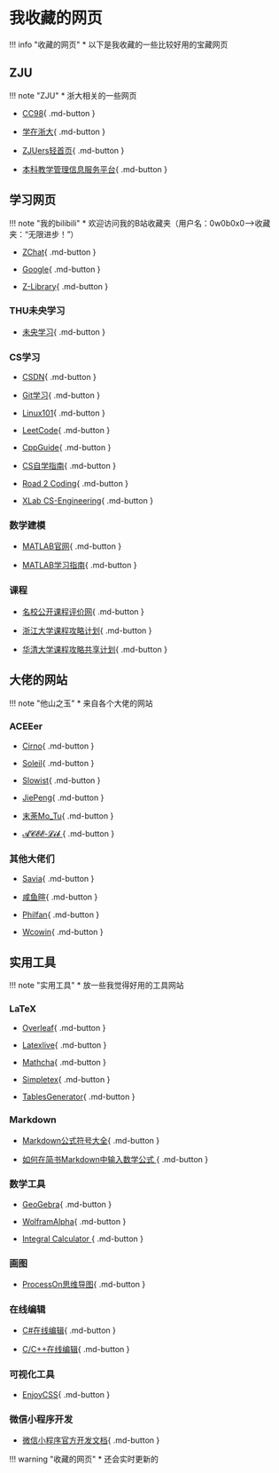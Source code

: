 # 我收藏的网页

!!! info "收藏的网页"
	* 以下是我收藏的一些比较好用的宝藏网页

## ZJU
!!! note "ZJU"
	* 浙大相关的一些网页

* [CC98](https://www.cc98.org/){ .md-button }

* [学在浙大](https://course.zju.edu.cn/zh-cn/){ .md-button }

* [ZJUers轻首页](https://zjuers.com/){ .md-button }

* [本科教学管理信息服务平台](http://zdbk.zju.edu.cn/jwglxt/xtgl/login_slogin.html;jsessionid=BBC2BFA68530E3C670C7D8BA93F5B2F7){ .md-button }


## 学习网页
!!! note "我的bilibili"
	* 欢迎访问我的B站收藏夹（用户名：0w0b0x0——>收藏夹：“无限进步！”）

* [ZChat](https://zchat.tech/login){ .md-button }

* [Google](https://www.google.com/){ .md-button }

* [Z-Library](https://zh.z-lib.gs/){ .md-button }

### THU未央学习

* [未央学习](https://weyoung-learn.github.io/){ .md-button }

### CS学习

* [CSDN](https://www.csdn.net/){ .md-button }

* [Git学习](https://git-scm.com/book/zh/v2){ .md-button }

* [Linux101](https://101.lug.ustc.edu.cn/){ .md-button }

* [LeetCode](https://leetcode.cn/problemset/){ .md-button }

* [CppGuide](https://github.com/GrindGold/CppGuide){ .md-button }

* [CS自学指南](https://csdiy.wiki/){ .md-button }

* [Road 2 Coding](https://www.r2coding.com/#/){ .md-button }

* [XLab CS-Engineering](https://zjuxlab.github.io/cs-engineering/){ .md-button }

### 数学建模

* [MATLAB官网](https://ww2.mathworks.cn/help/matlab/index.html?s_tid=hc_panel){ .md-button }

* [MATLAB学习指南](https://github.com/101Hub/Matlab101){ .md-button }

### 课程

* [名校公开课程评价网](https://conanhujinming.github.io/comments-for-awesome-courses/index.html){ .md-button }

* [浙江大学课程攻略计划](https://qsctech.github.io/zju-icicles/){ .md-button }

* [华清大学课程攻略共享计划](https://in.closed.social:9443/pastExam/login/){ .md-button }

## 大佬的网站
!!! note "他山之玉"
	* 来自各个大佬的网站

### ACEEer

* [Cirno](https://cirnoware.github.io/){ .md-button }

* [Soleil](https://xw-soleil.github.io/){ .md-button }

* [Slowist](https://slowist-lee.github.io/slowist-notebook/){ .md-button }

* [JiePeng](https://note.jiepeng.tech/){ .md-button }

* [末荼Mo_Tu](https://chatter-barber-020.notion.site/40075ca669a9460d9c915b1e564c83c2?v=ea79d5524f6546eba94e3da5efb93f1e){ .md-button }

* [𝓐𝓒𝓔𝓔-𝓛𝓲𝓫 ](http://lib.jiepeng.tech/){ .md-button }



### 其他大佬们
* [Savia](https://savia7582.github.io/Exterior/){ .md-button }

* [咸鱼暄](https://xuan-insr.github.io/){ .md-button }

* [Philfan](https://www.philfan.cn/){ .md-button }

* [Wcowin](https://wcowin.work/){ .md-button }

## 实用工具

!!! note "实用工具"
	* 放一些我觉得好用的工具网站

### LaTeX

* [Overleaf](https://cn.overleaf.com/project){ .md-button }

* [Latexlive](https://www.latexlive.com/){ .md-button }

* [Mathcha](https://www.mathcha.io/editor){ .md-button }

* [Simpletex](https://simpletex.cn/ai/latex_ocr){ .md-button }

* [TablesGenerator](https://www.tablesgenerator.com/#){ .md-button }

### Markdown

* [Markdown公式符号大全](https://blog.csdn.net/konglongdanfo1/article/details/85204312){ .md-button }

* [如何在简书Markdown中输入数学公式 ](https://www.jianshu.com/p/67a27c9effc5/){ .md-button }

### 数学工具

* [GeoGebra](https://www.geogebra.org/calculator){ .md-button }

* [WolframAlpha](https://www.wolframalpha.com/){ .md-button }

* [Integral Calculator ](https://www.integral-calculator.com/){ .md-button }

### 画图

* [ProcessOn思维导图](https://www.processon.com/){ .md-button }

### 在线编辑

* [C#在线编辑](https://rextester.com/){ .md-button }

* [C/C++在线编辑](https://www.onlinegdb.com/){ .md-button }

### 可视化工具

* [EnjoyCSS](https://enjoycss.com/){ .md-button }

### 微信小程序开发

* [微信小程序官方开发文档](https://developers.weixin.qq.com/miniprogram/dev/framework/){ .md-button }

!!! warning "收藏的网页"
	* 还会实时更新的